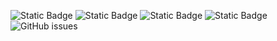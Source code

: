 ![Static Badge](https://img.shields.io/badge/blacklists-60-000000) ![Static Badge](https://img.shields.io/badge/blacklisted-3168736-cc0000) ![Static Badge](https://img.shields.io/badge/whitelisted-2243-00CC00) ![Static Badge](https://img.shields.io/badge/streaming_blacklist-28107-000000) ![GitHub issues](https://img.shields.io/github/issues/fabriziosalmi/blacklists)
